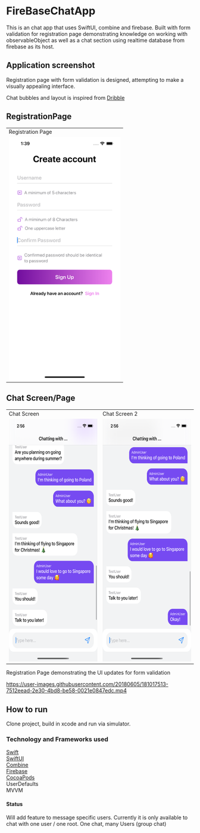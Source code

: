 # FireBaseChatApp

This is an chat app that uses SwiftUI, combine and firebase. Built with form validation for registration page demonstrating knowledge on working with observableObject as well as a chat section using realtime database from firebase as its host. 

## Application screenshot

Registration page with form validation is designed, attempting to make a visually appealing interface.

Chat bubbles and layout is inspired from [Dribble](https://dribbble.com/shots/18413430-Ussage-Mobile-App-Design)


## RegistrationPage
<table>
  <tr>
    <td>Registration Page</td>
  </tr>
  <tr>
    <td><img src="https://github.com/Tsenguun132/FireBaseChatApp/blob/main/ScreenShots/Simulator%20Screen%20Shot%20-%20iPhone%2013%20Pro%20Max%20-%202022-07-26%20at%2001.39.36.png" width=300 height=650></td>
  </tr>
 </table>

 ## Chat Screen/Page
<table>
  <tr>
     <td>Chat Screen</td>
     <td>Chat Screen 2</td>
  </tr>
  <tr>
    <td><img src="https://github.com/Tsenguun132/FireBaseChatApp/blob/main/ScreenShots/Simulator%20Screen%20Shot%20-%20iPhone%2013%20-%202022-07-26%20at%2014.56.28.png" width=300 height=650></td>
    <td><img src="https://github.com/Tsenguun132/FireBaseChatApp/blob/main/ScreenShots/Simulator%20Screen%20Shot%20-%20iPhone%2013%20-%202022-07-26%20at%2014.56.31.png" width=300 height=650></td>
  </tr>
 </table>
 
 
Registration Page demonstrating the UI updates for form validation


https://user-images.githubusercontent.com/20180605/181017513-7512eead-2e30-4bd8-be58-0021e0847edc.mp4

## How to run

Clone project, build in xcode and run via simulator.

### Technology and Frameworks used

[Swift](https://developer.apple.com/swift/)\
[SwiftUI](https://developer.apple.com/documentation/swiftui/)\
[Combine](https://developer.apple.com/documentation/combine/)\
[Firebase](https://firebase.google.com)\
[CocoaPods](https://cocoapods.org)\
UserDefaults\
MVVM


#### Status

Will add feature to message specific users. Currently it is only available to chat with one user / one root. One chat, many Users (group chat)

